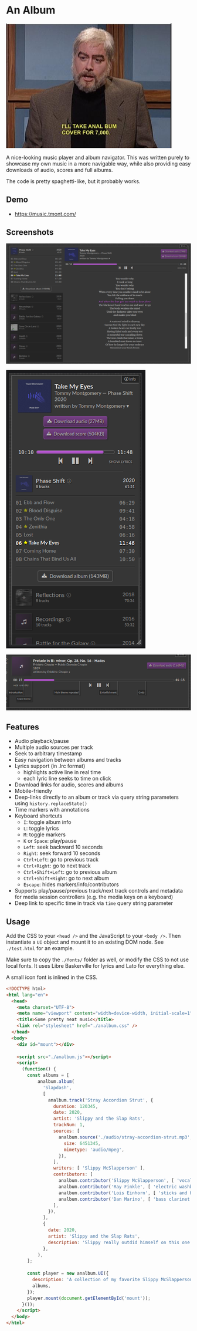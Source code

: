 # An Album

![anal bum cover](./snl.jpg)

A nice-looking music player and album navigator. This was written
purely to showcase my own music in a more navigable way, while
also providing easy downloads of audio, scores and full albums.

The code is pretty spaghetti-like, but it probably works.

## Demo
- https://music.tmont.com/

## Screenshots

![analbum](./analbum.png)

![analbum mobile](./analbum-mobile.png)

![analbum markers](./analbum-markers.png)

## Features

- Audio playback/pause
- Multiple audio sources per track
- Seek to arbitrary timestamp
- Easy navigation between albums and tracks
- Lyrics support (in .lrc format)
    - highlights active line in real time
    - each lyric line seeks to time on click
- Download links for audio, scores and albums
- Mobile-friendly
- Deep-links directly to an album or track via query string parameters using `history.replaceState()`
- Time markers with annotations
- Keyboard shortcuts
    - `I`: toggle album info
    - `L`: toggle lyrics
    - `M`: toggle markers
    - `K` or `Space`: play/pause
    - `Left`: seek backward 10 seconds
    - `Right`: seek forward 10 seconds
    - `Ctrl+Left`: go to previous track
    - `Ctrl+Right`: go to next track
    - `Ctrl+Shift+Left`: go to previous album
    - `Ctrl+Shift+Right`: go to next album
    - `Escape`: hides markers/info/contributors
- Supports play/pause/previous track/next track controls and metadata for media session controllers
  (e.g. the media keys on a keyboard)
- Deep link to specific time in track via `time` query string parameter

## Usage

Add the CSS to your `<head />` and the JavaScript to your `<body />`. Then
instantiate a `UI` object and mount it to an existing DOM node. See
`./test.html` for an example.

Make sure to copy the `./fonts/` folder as well, or modify the CSS to not
use local fonts. It uses Libre Baskerville for lyrics and Lato for everything else.

A small icon font is inlined in the CSS.

```html
<!DOCTYPE html>
<html lang="en">
  <head>
    <meta charset="UTF-8">
    <meta name="viewport" content="width=device-width, initial-scale=1">
    <title>Some pretty neat music</title>
    <link rel="stylesheet" href="./analbum.css" />
  </head>
  <body>
    <div id="mount"></div>

    <script src="./analbum.js"></script>
    <script>
      (function() {
        const albums = [
            analbum.album(
              'Slapdash', 
              [
                analbum.track('Stray Accordion Strut', {
                  duration: 120345,
                  date: 2020,
                  artist: 'Slippy and the Slap Rats',
                  trackNum: 1,
                  sources: [
                    analbum.source('./audio/stray-accordion-strut.mp3', {
                      size: 6451345,
                      mimetype: 'audio/mpeg',
                    }),
                  ],
                  writers: [ 'Slippy McSlapperson' ],
                  contributors: [
                    analbum.contributor('Slippy McSlapperson', [ 'vocals', 'accordion' ]),
                    analbum.contributor('Ray Finkle', [ 'electric washboard' ]),
                    analbum.contributor('Lois Einhorn', [ 'sticks and bucket' ]),
                    analbum.contributor('Dan Marino', [ 'bass clarinet', 'harpsichord', 'lute', 'backing vocals' ]),
                  ],
                }),
              ],
              {
                date: 2020,
                artist: 'Slippy and the Slap Rats',
                description: 'Slippy really outdid himself on this one. Full of toe-tapping polka smash hits.',
              },
            ),
        ];
   
        const player = new analbum.UI({
          description: 'A collection of my favorite Slippy McSlapperson records',
          albums,
        });
        player.mount(document.getElementById('mount'));
      }());
    </script>
  </body>
</html>
```


